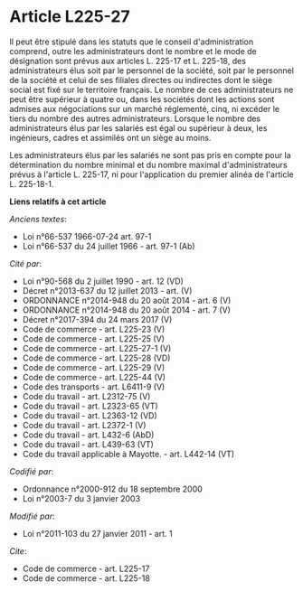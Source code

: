 # Article L225-27

Il peut être stipulé dans les statuts que le conseil d'administration comprend, outre les administrateurs dont le nombre et
le mode de désignation sont prévus aux articles L. 225-17 et L. 225-18, des administrateurs élus soit par le personnel de la
société, soit par le personnel de la société et celui de ses filiales directes ou indirectes dont le siège social est fixé
sur le territoire français. Le nombre de ces administrateurs ne peut être supérieur à quatre ou, dans les sociétés dont les
actions sont admises aux négociations sur un marché réglementé, cinq, ni excéder le tiers du nombre des autres
administrateurs. Lorsque le nombre des administrateurs élus par les salariés est égal ou supérieur à deux, les ingénieurs,
cadres et assimilés ont un siège au moins.

Les administrateurs élus par les salariés ne sont pas pris en compte pour la détermination du nombre minimal et du nombre
maximal d'administrateurs prévus à l'article L. 225-17, ni pour l'application du premier alinéa de l'article L. 225-18-1.

**Liens relatifs à cet article**

_Anciens textes_:

  - Loi n°66-537 1966-07-24 art. 97-1
  - Loi n°66-537 du 24 juillet 1966 - art. 97-1 (Ab)

_Cité par_:

  - Loi n°90-568 du 2 juillet 1990 - art. 12 (VD)
  - Décret n°2013-637 du 12 juillet 2013 - art. (V)
  - ORDONNANCE n°2014-948 du 20 août 2014 - art. 6 (V)
  - ORDONNANCE n°2014-948 du 20 août 2014 - art. 7 (V)
  - Décret n°2017-394 du 24 mars 2017 (V)
  - Code de commerce - art. L225-23 (V)
  - Code de commerce - art. L225-25 (V)
  - Code de commerce - art. L225-27-1 (V)
  - Code de commerce - art. L225-28 (VD)
  - Code de commerce - art. L225-29 (V)
  - Code de commerce - art. L225-44 (V)
  - Code des transports - art. L6411-9 (V)
  - Code du travail - art. L2312-75 (V)
  - Code du travail - art. L2323-65 (VT)
  - Code du travail - art. L2363-12 (VD)
  - Code du travail - art. L2372-1 (V)
  - Code du travail - art. L432-6 (AbD)
  - Code du travail - art. L439-63 (VT)
  - Code du travail applicable à Mayotte. - art. L442-14 (VT)

_Codifié par_:

  - Ordonnance n°2000-912 du 18 septembre 2000
  - Loi n°2003-7 du 3 janvier 2003

_Modifié par_:

  - Loi n°2011-103 du 27 janvier 2011 - art. 1

_Cite_:

  - Code de commerce - art. L225-17
  - Code de commerce - art. L225-18
